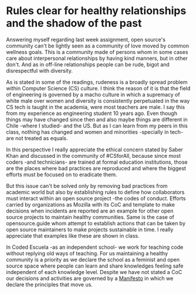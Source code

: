 # Rules clear for healthy relationships and the shadow of the past

Answering myself regarding last week assignment, open source's community can't be lightly seen as a community of love moved by common wellness goals. This is a community made of persons whom in some cases care about interpersonal relationships by having kind manners, but in other don't. And as in off-line relationships people can be rude, bigot and disrespectful with diversity.

As is stated in some of the readings, rudeness is a broadly spread problem within Computer Science (CS) culture. I think the reason of it is that the field of engineering is governed by a macho culture in which a supremacy of white male over women and diversity is consistently perpetuated in the way CS tech is taught in the academia, were most teachers are male. I say this from my experience as engineering student 10 years ago. Even though things may have changed since then and also maybe things are different in Chile -where I studied- and the US. But as I can learn from my peers in this class, nothing has changed and women and minorities -specially in tech- are not treated as equals.

In this perspective I really appreciate the ethical concern stated by Saber Khan and discussed in the community of #CSforAll, because since most coders -and technicians- are trained at formal education institutions, those are the places where bad practices are reproduced and where the biggest efforts must be focused on to eradicate them.

But this issue can't be solved only by removing bad practices from academic world but also by establishing rules to define how collaborators must interact within an open source project -the codes of conduct. Efforts carried by organizations as Mozilla with its CoC and template to make decisions when incidents are reported are an example for other open source projects to maintain healthy communities. Same is the case of opensource.guide whom attempt to establish actions that can be taken by open source maintainers to make projects sustainable in time. I really appreciate that examples like these are shown in class.

In Coded Escuela -as an independent school- we work for teaching code without replying old ways of teaching. For us maintaining a healthy community is a priority as we declare the school as a feminist and open source space where people can learn and share knowledges feeling safe independent of each knowledge level. Despite we have not stated a CoC our decisions and activities are governed by a [Manifesto](http://codedescuela.cl/paginas/manifiesto.html) in which we declare the principles that move us.
